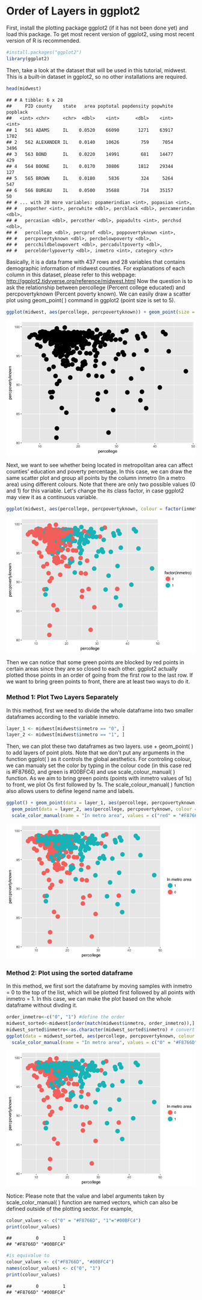 Order of Layers in ggplot2
================

First, install the plotting package ggplot2 (if it has not been done yet) and load this package. To get most recent version of ggplot2, using most recent version of R is recommended.

``` r
#install.packages("ggplot2")
library(ggplot2)
```

Then, take a look at the dataset that will be used in this tutorial, midwest. This is a built-in dataset in ggplot2, so no other installations are required.

``` r
head(midwest)
```

    ## # A tibble: 6 x 28
    ##     PID county    state   area poptotal popdensity popwhite popblack
    ##   <int> <chr>     <chr>  <dbl>    <int>      <dbl>    <int>    <int>
    ## 1   561 ADAMS     IL    0.0520    66090       1271    63917     1702
    ## 2   562 ALEXANDER IL    0.0140    10626        759     7054     3496
    ## 3   563 BOND      IL    0.0220    14991        681    14477      429
    ## 4   564 BOONE     IL    0.0170    30806       1812    29344      127
    ## 5   565 BROWN     IL    0.0180     5836        324     5264      547
    ## 6   566 BUREAU    IL    0.0500    35688        714    35157       50
    ## # ... with 20 more variables: popamerindian <int>, popasian <int>,
    ## #   popother <int>, percwhite <dbl>, percblack <dbl>, percamerindan <dbl>,
    ## #   percasian <dbl>, percother <dbl>, popadults <int>, perchsd <dbl>,
    ## #   percollege <dbl>, percprof <dbl>, poppovertyknown <int>,
    ## #   percpovertyknown <dbl>, percbelowpoverty <dbl>,
    ## #   percchildbelowpovert <dbl>, percadultpoverty <dbl>,
    ## #   percelderlypoverty <dbl>, inmetro <int>, category <chr>

Basically, it is a data frame with 437 rows and 28 variables that contains demographic information of midwest counties. For explanations of each column in this dataset, please refer to this webpage: <http://ggplot2.tidyverse.org/reference/midwest.html>
Now the question is to ask the relationship between percollege (Percent college educated) and percpovertyknown (Percent poverty known). We can easily draw a scatter plot using geom\_point( ) command in ggplot2 (point size is set to 5).

``` r
ggplot(midwest, aes(percollege, percpovertyknown)) + geom_point(size = 5)
```

![](ggplot_mulitple_layers_files/figure-markdown_github/unnamed-chunk-3-1.png)

Next, we want to see whether being located in metropolitan area can affect counties' education and poverty percentage. In this case, we can draw the same scatter plot and group all points by the column inmetro (In a metro area) using different colours. Note that there are only two possible values (0 and 1) for this variable. Let's change the its class factor, in case ggplot2 may view it as a continuous variable.

``` r
ggplot(midwest, aes(percollege, percpovertyknown, colour = factor(inmetro))) + geom_point(size = 5)
```

![](ggplot_mulitple_layers_files/figure-markdown_github/unnamed-chunk-4-1.png)

Then we can notice that some green points are blocked by red points in certain areas since they are so closed to each other. ggplot2 actually plotted those points in an order of going from the first row to the last row. If we want to bring green points to front, there are at least two ways to do it.

### Method 1: Plot Two Layers Separately

In this method, first we need to divide the whole dataframe into two smaller dataframes according to the variable inmetro.

``` r
layer_1 <- midwest[midwest$inmetro == "0", ]
layer_2 <- midwest[midwest$inmetro == "1", ]
```

Then, we can plot these two dataframes as two layers. use + geom\_point( ) to add layers of point plots. Note that we don't put any arguments in the function ggplot( ) as it controls the global aesthetics. For controling colour, we can manualy set the color by typing in the colour code (in this case red is \#F8766D, and green is \#00BFC4) and use scale\_colour\_manual( ) function. As we aim to bring green points (points with inmetro values of 1s) to front, we plot Os first followed by 1s. The scale\_colour\_manual( ) function also allows users to define legend name and labels.

``` r
ggplot() + geom_point(data = layer_1, aes(percollege, percpovertyknown, colour = "red"), size = 5)+
  geom_point(data = layer_2, aes(percollege, percpovertyknown, colour = "green"), size = 5)+
  scale_color_manual(name = "In metro area", values = c("red" = "#F8766D", "green"="#00BFC4"), labels = c("red" = "0", "green" ="1"))
```

![](ggplot_mulitple_layers_files/figure-markdown_github/unnamed-chunk-6-1.png)

### Method 2: Plot using the sorted dataframe

In this method, we first sort the dataframe by moving samples with inmetro = 0 to the top of the list, which will be plotted first followed by all points with inmetro = 1. In this case, we can make the plot based on the whole dataframe without divding it.

``` r
order_inmetro<-c("0", "1") #define the order
midwest_sorted<-midwest[order(match(midwest$inmetro, order_inmetro)),] # sort the rows of dataframe
midwest_sorted$inmetro<-as.character(midwest_sorted$inmetro) # convert the class of inmetro virable to character
ggplot(data = midwest_sorted, aes(percollege, percpovertyknown, colour = inmetro)) + geom_point(size = 5)+
  scale_color_manual(name = "In metro area", values = c("0" = "#F8766D", "1"="#00BFC4"), labels = c("0" = "0", "1" ="1"))
```

![](ggplot_mulitple_layers_files/figure-markdown_github/unnamed-chunk-7-1.png)

Notice: Please note that the value and label arguments taken by scale\_color\_manual( ) function are named vectors, which can also be defined outside of the plotting sector. For example,

``` r
colour_values <- c("0" = "#F8766D", "1"="#00BFC4") 
print(colour_values)
```

    ##         0         1 
    ## "#F8766D" "#00BFC4"

``` r
#is equivalue to 
colour_values <- c("#F8766D", "#00BFC4")
names(colour_values) <- c("0", "1")
print(colour_values)
```

    ##         0         1 
    ## "#F8766D" "#00BFC4"

